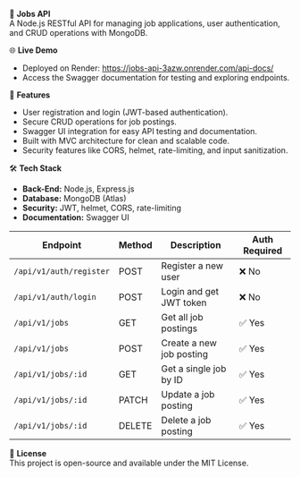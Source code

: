 🚀 **Jobs API**  
A Node.js RESTful API for managing job applications, user authentication, and CRUD operations with MongoDB.


🌐 **Live Demo**  
- Deployed on Render: https://jobs-api-3azw.onrender.com/api-docs/
- Access the Swagger documentation for testing and exploring endpoints.

🎯 **Features**  
- User registration and login (JWT-based authentication).  
- Secure CRUD operations for job postings.  
- Swagger UI integration for easy API testing and documentation.  
- Built with MVC architecture for clean and scalable code.  
- Security features like CORS, helmet, rate-limiting, and input sanitization.

🛠 **Tech Stack**  
- **Back-End:** Node.js, Express.js  
- **Database:** MongoDB (Atlas)  
- **Security:** JWT, helmet, CORS, rate-limiting  
- **Documentation:** Swagger UI  


| **Endpoint**              | **Method** | **Description**               | **Auth Required** |
|---------------------------|------------|-------------------------------|------------------|
| `/api/v1/auth/register`   | POST       | Register a new user           | ❌ No            |
| `/api/v1/auth/login`      | POST       | Login and get JWT token       | ❌ No            |
| `/api/v1/jobs`            | GET        | Get all job postings          | ✅ Yes           |
| `/api/v1/jobs`            | POST       | Create a new job posting      | ✅ Yes           |
| `/api/v1/jobs/:id`        | GET        | Get a single job by ID        | ✅ Yes           |
| `/api/v1/jobs/:id`        | PATCH      | Update a job posting          | ✅ Yes           |
| `/api/v1/jobs/:id`        | DELETE     | Delete a job posting          | ✅ Yes           |


📄 **License**  
This project is open-source and available under the MIT License.
